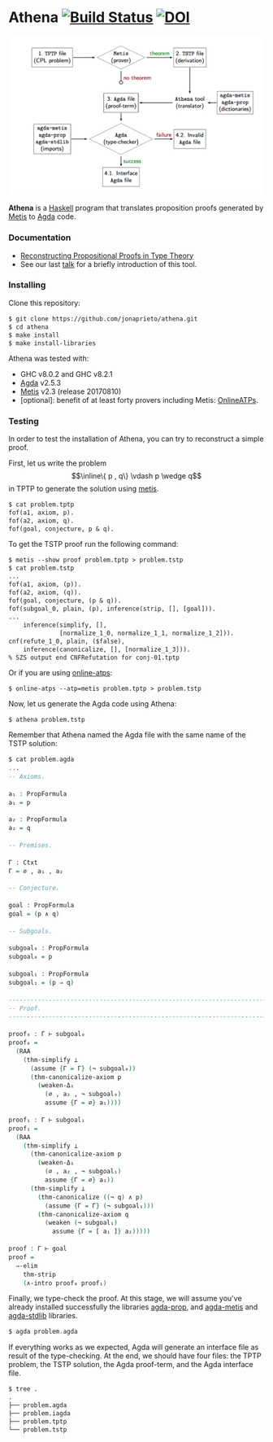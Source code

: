 # Athena [![Build Status](https://travis-ci.org/jonaprieto/athena.svg?branch=master)](https://travis-ci.org/jonaprieto/athena) [![DOI](https://zenodo.org/badge/85713337.svg)](https://zenodo.org/badge/latestdoi/85713337)

![diagram]

**Athena** is a [Haskell][haskell] program that translates
proposition proofs generated by [Metis][metis] to [Agda][agda] code.

### Documentation

* [Reconstructing Propositional Proofs in Type Theory](https://github.com/jonaprieto/athena/files/1425065/Prieto-Cubides.-.2017.-.Reconstructing.Propositional.Proofs.in.Type.Theory.pdf)
* See our last [talk](https://github.com/jonaprieto/athena/raw/master/slides/Jonathan-Proof-Reconstruction.pdf) for a briefly introduction of this tool.

### Installing

Clone this repository:

```
$ git clone https://github.com/jonaprieto/athena.git
$ cd athena
$ make install
$ make install-libraries
```

Athena was tested with:

* GHC v8.0.2 and GHC v8.2.1
* [Agda][agda] v2.5.3
* [Metis][metis] v2.3 (release 20170810)
* \[optional\]: benefit of at least forty provers including Metis: [OnlineATPs][online-atps].

### Testing

In order to test the installation of Athena, you can try to reconstruct a simple proof.

First, let us write the problem $$\inline\{ p , q\} \vdash p \wedge q$$ in TPTP to generate the solution using [metis].

```
$ cat problem.tptp
fof(a1, axiom, p).
fof(a2, axiom, q).
fof(goal, conjecture, p & q).
```

To get the TSTP proof run the following command:

```
$ metis --show proof problem.tptp > problem.tstp
$ cat problem.tstp
...
fof(a1, axiom, (p)).
fof(a2, axiom, (q)).
fof(goal, conjecture, (p & q)).
fof(subgoal_0, plain, (p), inference(strip, [], [goal])).
...
    inference(simplify, [],
              [normalize_1_0, normalize_1_1, normalize_1_2])).
cnf(refute_1_0, plain, ($false),
    inference(canonicalize, [], [normalize_1_3])).
% SZS output end CNFRefutation for conj-01.tptp
```

Or if you are using [online-atps]:

```
$ online-atps --atp=metis problem.tptp > problem.tstp
```

Now, let us generate the Agda code using Athena:

```
$ athena problem.tstp
```

Remember that Athena named the Agda file with the same name of the TSTP solution:

```agda
$ cat problem.agda
...
-- Axioms.

a₁ : PropFormula
a₁ = p

a₂ : PropFormula
a₂ = q

-- Premises.

Γ : Ctxt
Γ = ∅ , a₁ , a₂

-- Conjecture.

goal : PropFormula
goal = (p ∧ q)

-- Subgoals.

subgoal₀ : PropFormula
subgoal₀ = p

subgoal₁ : PropFormula
subgoal₁ = (p ⇒ q)

------------------------------------------------------------------------------
-- Proof.
------------------------------------------------------------------------------

proof₀ : Γ ⊢ subgoal₀
proof₀ =
  (RAA
    (thm-simplify ⊥
      (assume {Γ = Γ} (¬ subgoal₀))
      (thm-canonicalize-axiom p
        (weaken-Δ₁
          (∅ , a₂ , ¬ subgoal₀)
          assume {Γ = ∅} a₁))))

proof₁ : Γ ⊢ subgoal₁
proof₁ =
  (RAA
    (thm-simplify ⊥
      (thm-canonicalize-axiom p
        (weaken-Δ₁
          (∅ , a₂ , ¬ subgoal₁)
          assume {Γ = ∅} a₁))
      (thm-simplify ⊥
        (thm-canonicalize ((¬ q) ∧ p)
          (assume {Γ = Γ} (¬ subgoal₁)))
        (thm-canonicalize-axiom q
          (weaken (¬ subgoal₁)
            assume {Γ = [ a₁ ]} a₂)))))

proof : Γ ⊢ goal
proof =
  ⇒-elim
    thm-strip
    (∧-intro proof₀ proof₁)
```

Finally, we type-check the proof. At this stage, we will assume you've already
installed successfully the libraries [agda-prop], and [agda-metis] and
[agda-stdlib] libraries.

```agda
$ agda problem.agda
```

If everything works as we expected, Agda will generate an interface file as
result of the type-checking. At the end, we should have four files: the TPTP
problem, the TSTP solution, the Agda proof-term, and the Agda interface file.

```
$ tree .
.
├── problem.agda
├── problem.iagda
├── problem.tptp
└── problem.tstp
```


[diagram]: https://raw.githubusercontent.com/jonaprieto/athena/master/slides/diagram.png
[haskell]: http://www.haskell.org
[tstp]:    http://www.cs.miami.edu/~tptp/TPTP/QuickGuide/
[metis]:   http://github.com/gilith/metis
[agda]:    http://github.com/agda/agda
[agda-prop]: http://github.com/jonaprieto/agda-prop
[agda-metis]: http://github.com/jonaprieto/agda-metis
[agda-stdlib]: http://github.com/agda/agda-stdlib
[online-atps]: http://github.com/jonaprieto/online-atps
